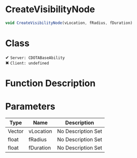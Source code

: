 # CreateVisibilityNode
```js
void CreateVisibilityNode(vLocation, fRadius, fDuration)
```
# Class
✔ `Server: CDOTABaseAbility`  
✖ `Client: undefined`  

# Function Description

# Parameters
Type|Name|Description
--|--|--
Vector|vLocation|No Description Set
float|fRadius|No Description Set
float|fDuration|No Description Set
